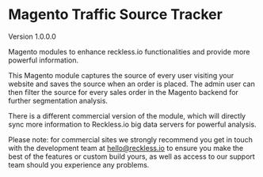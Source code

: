 Magento Traffic Source Tracker
===================================
Version 1.0.0.0

Magento modules to enhance reckless.io functionalities and provide more powerful information.

This Magento module captures the source of every user visiting your website and saves the source when an order is placed. The admin user can then filter the source for every sales order in the Magento backend for further segmentation analysis.

There is a different commercial version of the module, which will directly sync more information to Reckless.io big data servers for powerful analysis.

Please note: for commercial sites we strongly recommend you get in touch with the development team at hello@reckless.io to ensure you make the best of the features or custom build yours, as well as access to our support team should you experience any problems.
